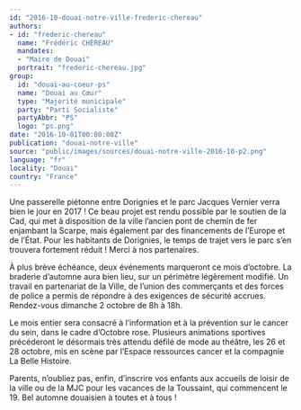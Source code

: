 ```yaml
---
id: "2016-10-douai-notre-ville-frederic-chereau"
authors:
- id: "frederic-chereau"
  name: "Frédéric CHÉREAU"
  mandates: 
  - "Maire de Douai"
  portrait: "frederic-chereau.jpg"
group:
  id: "douai-au-coeur-ps"
  name: "Douai au Cœur"
  type: "Majorité municipale"
  party: "Parti Socialiste"
  partyAbbr: "PS"
  logo: "ps.png"
date: "2016-10-01T00:00:00Z"
publication: "douai-notre-ville"
source: "public/images/sources/douai-notre-ville-2016-10-p2.png"
language: "fr"
locality: "Douai"
country: "France"
---
```


Une passerelle piétonne entre Dorignies et le parc Jacques Vernier verra bien le jour en 2017 ! Ce beau projet est rendu possible par le soutien de la Cad, qui met à disposition de la ville l’ancien pont de chemin de fer enjambant la Scarpe, mais également par des financements de l’Europe et de l’État. Pour les habitants de Dorignies, le temps de trajet vers le parc s’en trouvera fortement réduit ! Merci à nos partenaires.

À plus brève échéance, deux événements marqueront ce mois d’octobre. La braderie d’automne aura bien lieu, sur un périmètre légèrement modifié. Un travail en partenariat de la Ville, de l’union des commerçants et des forces de police a permis de répondre à des exigences de sécurité accrues. Rendez-vous dimanche 2 octobre de 8h à 18h.

Le mois entier sera consacré à l’information et à la prévention sur le cancer du sein, dans le cadre d’Octobre rose. Plusieurs animations sportives précéderont le désormais très attendu défilé de mode au théâtre, les 26 et 28 octobre, mis en scène par l’Espace ressources cancer et la compagnie La Belle Histoire.

Parents, n’oubliez pas, enfin, d’inscrire vos enfants aux accueils de loisir de la ville ou de la MJC pour les vacances de la Toussaint, qui commencent le 19. Bel automne douaisien à toutes et à tous !
